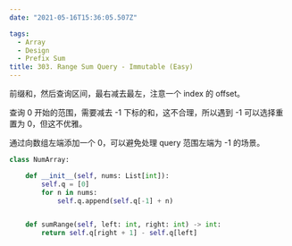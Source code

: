 ```yaml
---
date: "2021-05-16T15:36:05.507Z"

tags:
  - Array
  - Design
  - Prefix Sum
title: 303. Range Sum Query - Immutable (Easy)
---
```


前缀和，然后查询区间，最右减去最左，注意一个 index 的 offset。

查询 0 开始的范围，需要减去 -1 下标的和，这不合理，所以遇到 -1 可以选择重置为 0，但这不优雅。

通过向数组左端添加一个 0，可以避免处理 query 范围左端为 -1 的场景。

```python
class NumArray:

    def __init__(self, nums: List[int]):
        self.q = [0]
        for n in nums:
            self.q.append(self.q[-1] + n)


    def sumRange(self, left: int, right: int) -> int:
        return self.q[right + 1] - self.q[left]
```
